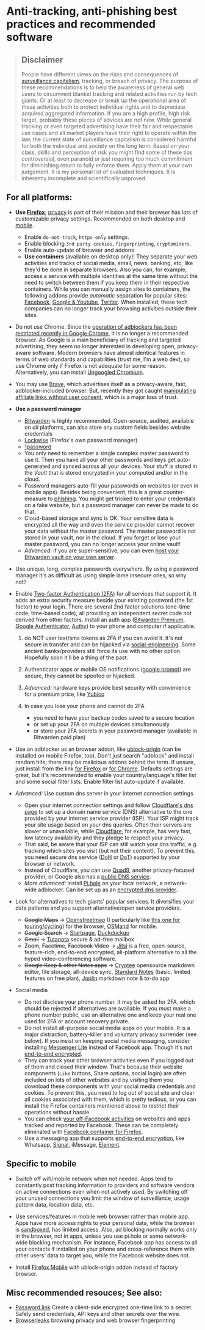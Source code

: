 # Anti-tracking, anti-phishing best practices and recommended software

> ## Disclaimer
> People have different views on the risks and consequences of [surveillance capitalism](https://en.wikipedia.org/wiki/Surveillance_capitalism), tracking, or breach of privacy.
> The purpose of these recommendations is to help the awareness of general web users to circumvent blanket tracking and related activities run by tech giants. Or at least to decrease or break up the operational area of these activities both to protect individual rights and to depreciate acquired aggregated information. If you are a high profile, high risk target, probably these pieces of advices are not new.
> While general tracking or even targeted advertising have their fair and respectable use cases and all market players have their right to operate within the law, the current state of surveillance capitalism is considered harmful for both the individual and society on the long term.
> Based on your class, skills and perception of risk you might find some of these tips controversial, even paranoid or just requiring too much commitment for diminishing return to fully enforce them. Apply them at your own judgement.
> It is my personal list of evaluated techniques. It is inherently incomplete and scientifically unproved.

## For all platforms:

- **Use [Firefox](https://www.mozilla.org/en-US/firefox/browsers/)**; [privacy](https://www.mozilla.org/en-US/firefox/privacy/) is part of their mission and their browser has lots of customizable privacy settings. Recommended on both desktop and [mobile](https://www.mozilla.org/en-US/firefox/mobile/).

  - Enable `do-not-track`, `https-only` settings.
  - Enable blocking `3rd party cookies`, `fingerprinting`, `cryptominers`.
  - Enable auto-update of browser and addons
  - **Use containers** (available on desktop only)! They separate your web activities and tracks of social media, email, news, banking, etc, like they'd be done in separate browsers. Also you can, for example, access a service with multiple identities at the same time without the need to switch between them if you keep them in their respective containers. While you can manually assign sites to containers, the following addons provide _automatic_ separation for popular sites: [Facebook](https://addons.mozilla.org/en-US/firefox/addon/facebook-container/), [Google & Youtube](https://addons.mozilla.org/en-US/firefox/addon/google-contain-integrations/), [Twitter](https://addons.mozilla.org/en-US/firefox/addon/twitter-container/). When installed, these tech companies can no longer track your browsing activities outside their sites.

- Do not use Chrome. Since the [operation of adblockers has been restricted recently in Google Chrome](https://www.ghacks.net/2019/10/12/the-end-of-ublock-origin-for-google-chrome/), it is no longer a recommended browser. As Google is a main beneficiary of tracking and targeted advertising, they seem no longer interested in developing open, privacy-aware software. Modern browsers have almost identical features in terms of web standards and capabilities (trust me, I'm a web dev), so use Chrome only if Firefox is not adequate for some reason. Alternatively, you can install [Ungoogled Chromium](https://ungoogled-software.github.io/).

- You may use [Brave](https://brave.com/), which advertises itself as a privacy-aware, fast, adblocker-included browser. But, recently they got caught [manipulating affiliate links without user consent](https://davidgerard.co.uk/blockchain/2020/06/06/the-brave-web-browser-is-hijacking-links-and-inserting-affiliate-codes/), which is a major loss of trust.

- **Use a password manager**

    - [Bitwarden](https://bitwarden.com/) is highly recommended. Open-source, audited, available on _all_ platforms, can also store any custom fields besides website credentials
    - [Lockwise](https://www.mozilla.org/en-US/firefox/lockwise/) (Firefox's own password manager)
    - [1password](https://1password.com/)
    - You only need to remember a single complex master password to use it. Then you have all your other passwords and keys get auto-generated and synced across all your devices. Your stuff is stored in the _Vault_ that is stored encrypted in your computed and/or in the cloud.
    - Password managers auto-fill your passwords on websites (or even in mobile apps). Besides being convenient, this is a great counter-measure to [phishing](https://en.wikipedia.org/wiki/Phishing). You might get tricked to enter your credentials on a fake website, but a password manager can never be made to do that.
    - Cloud-based storage and sync is OK. Your sensitive data is encrypted all the way and even the service provider cannot recover your data without the master password. The master password is not stored in your vault, nor in the cloud. If you forget or lose your master password, you can no longer access your online vault!
    - _Advanced:_ if you are super-sensitive, you can even [host your Bitwarden vault on your own server](https://bitwarden.com/open-source/).

- Use unique, long, complex passwords everywhere. By using a password manager it's as difficult as using simple lame insecure ones, so why not?

- Enable [Two-factor Authentication (2FA)](https://en.wikipedia.org/wiki/Multi-factor_authentication) for all services that support it. It adds an extra security measure beside your existing password (the 1st factor) to your login. There are several 2nd factor solutions (one-time code, time-based code), all providing an independent secret code not derived from other factors. Install an auth app ([Bitwarden Premium](https://bitwarden.com/pricing/), [Google Authenticator](https://support.google.com/accounts/answer/1066447), [Authy](https://authy.com/)) to your phone and computer if applicable.

  1. do NOT user text/sms tokens as 2FA if you can avoid it. It's not secure in transfer and can be hijacked via [social-engineering](https://en.wikipedia.org/wiki/Social_engineering_(security)). Some ancient banks/providers still force its use with no other option. Hopefully soon it'll be a thing of the past.
  1. Authenticator apps or mobile OS notifications ([google prompt](https://support.google.com/accounts/answer/7026266)) are secure, they cannot be spoofed or hijacked.
  1. _Advanced:_ hardware keys provide best security with convenience for a premium price, like [Yubico](https://www.yubico.com/)
  1. In case you lose your phone and cannot do 2FA

     - you need to have your backup codes saved to a secure location
     - or set up your 2FA on multiple devices simultaneously
     - or store your 2FA secrets in your password manager (available in Bitwarden paid plan)

- Use an adblocker as an browser addon, like [ublock-origin](https://addons.mozilla.org/en-US/firefox/addon/ublock-origin/) (can be installed on mobile Firefox, too).
Don't just search "adblock" and install random hits; there may be malicious addons behind the term. If unsure, just install from the link [for Firefox](https://addons.mozilla.org/en-US/firefox/addon/ublock-origin/) or [for Chrome](https://chrome.google.com/webstore/detail/ublock-origin/cjpalhdlnbpafiamejdnhcphjbkeiagm).
Defaults settings are great, but it's recommended to enable your country/language's filter list and some social filter lists. Enable filter list auto-update if available.

- _Advanced:_ Use custom dns server in your internet connection settings

  - Open your internet connection settings and follow [Cloudflare's dns page](https://1.1.1.1/dns/) to set up a domain name service (DNS) alternative to the one provided by your internet service provider (ISP). Your ISP might track your site usage based on your dns queries. Often their servers are slower or unavailable, while [Cloudflare](https://1.1.1.1/dns/), for example, has very fast, low latency availability and they pledge to respect your privacy.
  - That said, be aware that your ISP can still watch your dns traffic, e.g. tracking which sites you visit (but not their content). To prevent this, you need secure dns service ([DoH](https://en.wikipedia.org/wiki/DNS_over_HTTPS) or [DoT](https://en.wikipedia.org/wiki/DNS_over_TLS)) supported by your browser or network.
  - Instead of Cloudflare, you can use [Quad9](https://www.quad9.net/), another privacy-focused provider, or Google also has a [public DNS service](https://developers.google.com/speed/public-dns/docs/using).
  - _More advanced:_ install [Pi.hole](https://pi-hole.net/) on your local network, a network-wide adblocker. Can be set up as an [encrypted dns provider](https://docs.pi-hole.net/guides/dns-over-https/).

- Look for alternatives to tech giants' popular services. It diversifies your data patterns and you support alternative/open service providers.

  - ~~Google Maps~~ &rarr; [Openstreetmap](https://www.openstreetmap.org/) (I particularly like [this one for touring/cycling](https://en.mapy.cz/turisticka?l=0)) for the browser, [OSMand](https://osmand.net/) for mobile.
  - ~~Google Search~~ &rarr; [Startpage](https://www.startpage.com), [Duckduckgo](https://duckduckgo.com/)
  - ~~Gmail~~ &rarr; [Tutanota](https://www.tutanota.com) secure & ad-free mailbox
  - ~~Zoom~~, ~~Facetime~~, ~~Facebook Video~~ &rarr; [Jitsi](https://jitsi.org/) is a free, open-source, feature-rich, end-to-end encrypted, all-platform alternative to all the hyped video-conferencing software.
  - ~~Google Keep &amp; other Notes apps~~ &rarr; [Cryptee](https://crypt.ee) opensource markdown editor, file storage, all-device sync, [Standard Notes](https://standardnotes.org/) (basic, limited features on free plan), [Joplin](https://joplinapp.org/) markdown note &amp; to-do app

- Social media
  - Do not disclose your phone number. It may be asked for 2FA, which should be rejected if alternatives are available. If you must make a phone number public, use an alternative one and keep your real one used for 2FA or account recovery private.
  - Do not install all-purpose social media apps on your mobile. It is a major distraction, battery-killer and voluntary privacy surrender (see below). If you insist on keeping social media messaging, consider installing [Messenger Lite](https://play.google.com/store/apps/details?id=com.facebook.mlite) instead of Facebook app. Though it's not [end-to-end encrypted](https://en.wikipedia.org/wiki/End-to-end_encryption).
  - They can track your other browser activities even if you logged out of them and closed their window. That's because their website components (`Like` buttons, Share options, social login) are often included on lots of other websites and by visiting them you download these components with your social media credentials and cookies. To prevent this, you need to log out of social site and clear all cookies associated with them, which is pretty tedious, or you can install the Firefox containers mentioned above to restrict their operations without hassle.
  - You can check [your off-Facebook activities](https://www.facebook.com/off_facebook_activity/activity_list) on websites and apps tracked and reported by Facebook. These can be completely eliminated with [Facebook container for Firefox](https://addons.mozilla.org/en-US/firefox/addon/facebook-container/).
  - Use a messaging app that supports [end-to-end encryption](https://en.wikipedia.org/wiki/End-to-end_encryption), like Whatsapp, [Signal](https://signal.org/), iMessage, [Element](https://element.io/).

## Specific to mobile

- Switch off wifi/mobile network when not needed. Apps tend to constantly post tracking information to providers and software vendors on active connections even when not actively used. By switching off your unused connections you limit the window of surveillance, usage pattern data, location data, etc.

- Use services/features in mobile web browser rather than mobile app. Apps have more access rights to your personal data, while the browser is [sandboxed](https://en.wikipedia.org/wiki/Sandbox_(computer_security)), has limited access. Also, ad blocking normally works only in the browser, not in apps, unless you use pi.hole or some network-wide blocking mechanism. For instance, Facebook app has access to all your contacts if installed on your phone and cross-reference them with other users' data to target you, while the Facebook website does not.

- Install [Firefox Mobile](https://www.mozilla.org/en-US/firefox/mobile/) with ublock-origin addon instead of factory browser.

## Misc recommended resouces; See also:

- [Password.link](https://password.link/)  Create a client-side encrypted one-time link to a secret. Safely send credentials, API keys and other secrets over the wire.
- [Browserleaks](https://browserleaks.com/) browsing privacy and web browser fingerprinting

